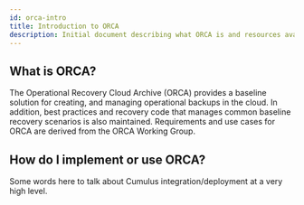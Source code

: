 ```yaml
---
id: orca-intro
title: Introduction to ORCA
description: Initial document describing what ORCA is and resources available.
---
```


## What is ORCA?

The Operational Recovery Cloud Archive (ORCA) provides a baseline solution for
creating, and managing operational backups in the cloud. In addition, best
practices and recovery code that manages common baseline recovery scenarios is
also maintained. Requirements and use cases for ORCA are derived from the
ORCA Working Group.

## How do I implement or use ORCA?

Some words here to talk about Cumulus integration/deployment at a very high level.


